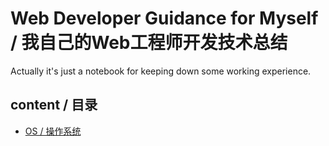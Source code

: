 # Web Developer Guidance for Myself / 我自己的Web工程师开发技术总结

Actually it's just a notebook for keeping down some working experience. 

## content / 目录

- [OS / 操作系统](https://github.com/tomoya06/web-developer-guidance/issues/5)

